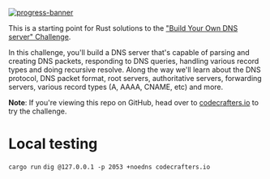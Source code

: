 [![progress-banner](https://backend.codecrafters.io/progress/dns-server/d34a03ed-69f8-4585-b24c-ef63d24f8b61)](https://app.codecrafters.io/users/codecrafters-bot?r=2qF)

This is a starting point for Rust solutions to the
["Build Your Own DNS server" Challenge](https://app.codecrafters.io/courses/dns-server/overview).

In this challenge, you'll build a DNS server that's capable of parsing and
creating DNS packets, responding to DNS queries, handling various record types
and doing recursive resolve. Along the way we'll learn about the DNS protocol,
DNS packet format, root servers, authoritative servers, forwarding servers,
various record types (A, AAAA, CNAME, etc) and more.

**Note**: If you're viewing this repo on GitHub, head over to
[codecrafters.io](https://codecrafters.io) to try the challenge.

# Local testing

`cargo run`
`dig @127.0.0.1 -p 2053 +noedns codecrafters.io`
